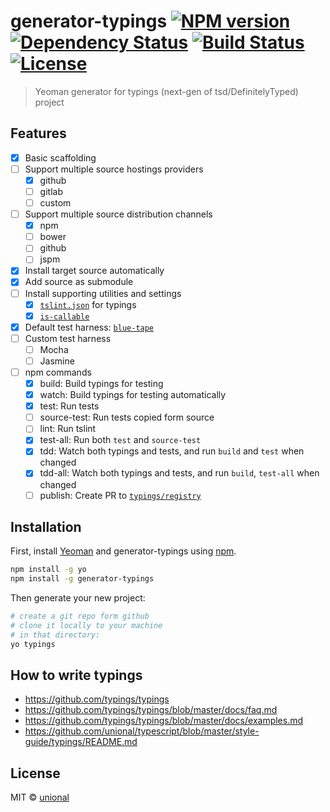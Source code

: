 # generator-typings [![NPM version][npm-image]][npm-url] [![Dependency Status][daviddm-image]][daviddm-url] [![Build Status][travis-image]][travis-url] [![License][license-image]][license-url]

> Yeoman generator for typings (next-gen of tsd/DefinitelyTyped) project

## Features
* [x] Basic scaffolding
* [ ] Support multiple source hostings providers
  * [x] github
  * [ ] gitlab
  * [ ] custom
* [ ] Support multiple source distribution channels
  * [x] npm
  * [ ] bower
  * [ ] github
  * [ ] jspm
* [x] Install target source automatically
* [x] Add source as submodule
* [ ] Install supporting utilities and settings
  * [x] [`tslint.json`](https://github.com/typings/tslint-config-typings) for typings
  * [x] [`is-callable`](https://www.npmjs.com/package/is-callable)
* [x] Default test harness: [`blue-tape`](https://www.npmjs.com/package/blue-tape)
* [ ] Custom test harness
  * [ ] Mocha
  * [ ] Jasmine
* [ ] npm commands
  * [x] build: Build typings for testing
  * [x] watch: Build typings for testing automatically
  * [x] test: Run tests
  * [ ] source-test: Run tests copied form source
  * [ ] lint: Run tslint
  * [x] test-all: Run both `test` and `source-test`
  * [x] tdd: Watch both typings and tests, and run `build` and `test` when changed
  * [x] tdd-all: Watch both typings and tests, and run `build`, `test-all` when changed
  * [ ] publish: Create PR to [`typings/registry`](https://github.com/typings/registry)

## Installation
First, install [Yeoman](http://yeoman.io) and generator-typings using [npm](https://www.npmjs.com/).

```sh
npm install -g yo
npm install -g generator-typings
```

Then generate your new project:

```sh
# create a git repo form github
# clone it locally to your machine
# in that directory:
yo typings
```

## How to write typings
- https://github.com/typings/typings
- https://github.com/typings/typings/blob/master/docs/faq.md
- https://github.com/typings/typings/blob/master/docs/examples.md
- https://github.com/unional/typescript/blob/master/style-guide/typings/README.md

## License
MIT © [unional](https://github.com/unional)


[npm-image]: https://badge.fury.io/js/generator-typings.svg
[npm-url]: https://npmjs.org/package/generator-typings
[travis-image]: https://travis-ci.org/typings/generator-typings.svg?branch=master
[travis-url]: https://travis-ci.org/typings/generator-typings
[daviddm-image]: https://david-dm.org/typings/generator-typings.svg?theme=shields.io
[daviddm-url]: https://david-dm.org/typings/generator-typings
[license-image]: http://img.shields.io/:license-mit-blue.svg?style=flat-square
[license-url]: http://unional.mit-license.org
